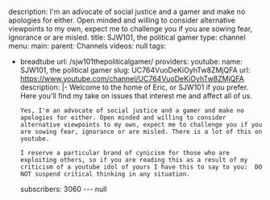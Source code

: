 description: I'm an advocate of social justice and a gamer and make no apologies for
  either. Open minded and willing to consider alternative viewpoints to my own, expect
  me to challenge you if you are sowing fear, ignorance or are misled.
title: SJW101, the political gamer
type: channel
menu:
  main:
    parent: Channels
videos: null
tags:
- breadtube
url: /sjw101thepoliticalgamer/
providers:
  youtube:
    name: SJW101, the political gamer
    slug: UC764VuoDeKiOyhTw8ZMjQFA
    url: https://www.youtube.com/channel/UC764VuoDeKiOyhTw8ZMjQFA
    description: |-
      Welcome to the home of Eric, or SJW101 if you prefer. Here you'll find my take on issues that interest me and affect all of us.

      Yes, I'm an advocate of social justice and a gamer and make no apologies for either. Open minded and willing to consider alternative viewpoints to my own, expect me to challenge you if you are sowing fear, ignorance or are misled. There is a lot of this on youtube.

      I reserve a particular brand of cynicism for those who are exploiting others, so if you are reading this as a result of my criticism of a youtube idol of yours I have this to say to you:  DO NOT suspend critical thinking in any situation.
    subscribers: 3060
--- null
